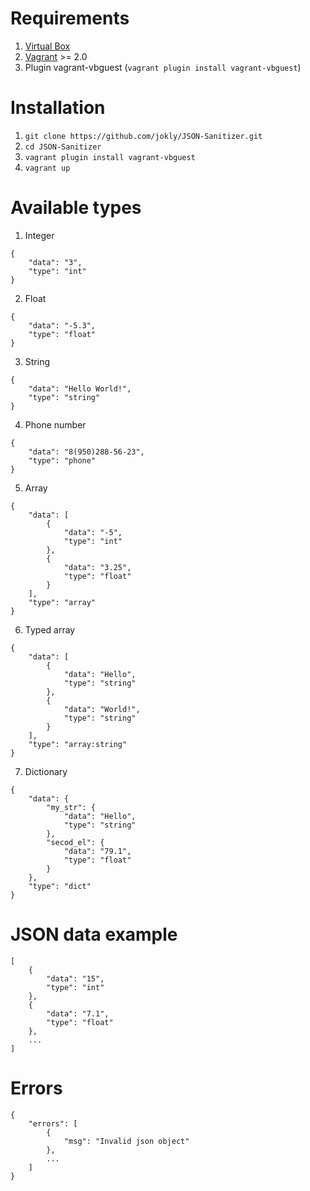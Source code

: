 # Requirements
1. [Virtual Box](https://www.virtualbox.org/wiki/Downloads)
2. [Vagrant](https://www.vagrantup.com/downloads.html) >= 2.0
3. Plugin vagrant-vbguest (`vagrant plugin install vagrant-vbguest`)

# Installation
1. `git clone https://github.com/jokly/JSON-Sanitizer.git`
2. `cd JSON-Sanitizer`
3. `vagrant plugin install vagrant-vbguest`
4. `vagrant up`

# Available types

1. Integer
```
{
    "data": "3",
    "type": "int"
}
```

2. Float
```
{
    "data": "-5.3",
    "type": "float"
}
```

3. String
```
{
    "data": "Hello World!",
    "type": "string"
}
```

4. Phone number
```
{
    "data": "8(950)288-56-23",
    "type": "phone"
}
```

5. Array
```
{
    "data": [
        {
            "data": "-5",
            "type": "int"
        },
        {
            "data": "3.25",
            "type": "float"
        }
    ],
    "type": "array"
}
```

6. Typed array
```
{
    "data": [
        {
            "data": "Hello",
            "type": "string"
        },
        {
            "data": "World!",
            "type": "string"
        }
    ],
    "type": "array:string"
}
```

7. Dictionary
```
{
    "data": {
        "my_str": {
            "data": "Hello",
            "type": "string"
        },
        "secod_el": {
            "data": "79.1",
            "type": "float"
        }
    },
    "type": "dict"
}
```

# JSON data example

```
[
    {
        "data": "15",
        "type": "int"                                                                                      
    },
    {
        "data": "7.1",
        "type": "float"
    },
    ...
]
```

# Errors

```
{
    "errors": [
        {
            "msg": "Invalid json object"
        },
        ...
    ]
}
```
